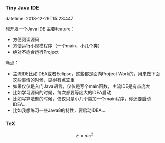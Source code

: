 
### Tiny Java IDE
datetime: 2018-12-29T15:23:44Z

想开发一个Java IDE 主要feature：
- 方便阅读源码
- 方便运行小规模程序（一个main，小几个类）
- 绝对不适合运行Project

痛点：
- 主流IDE比如IDEA或者Eclipse，这些都是面向Project Work的，用来做下面这些事情的时候，显得有点笨重
- 如果仅仅是入门Java语言，仅仅是写个main函数，主流IDE是有点庞大
- 比如学习源码的时候，每次都要等庞大的IDEA启动
- 比如写算法题的时候，仅仅只是小几个类加一个main程序，你还要启动IDEA...
- 比如我想练习一些Java8的特性，要启动IDEA....

### TeX

$$E=mc^2$$